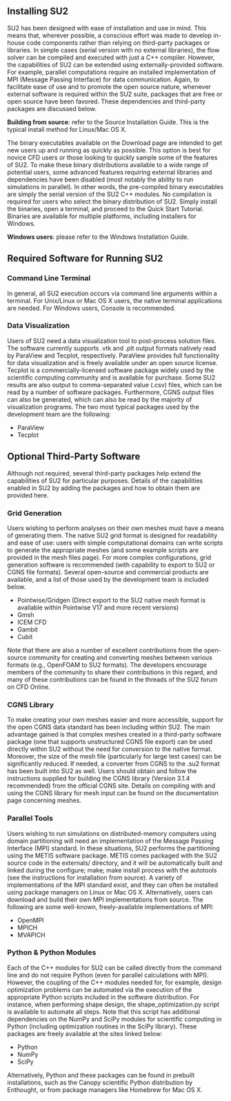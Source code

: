 ## Installing SU2

SU2 has been designed with ease of installation and use in mind. This means that, wherever possible, a conscious effort was made to develop in-house code components rather than relying on third-party packages or libraries. In simple cases (serial version with no external libraries), the flow solver can be compiled and executed with just a C++ compiler. However, the capabilities of SU2 can be extended using externally-provided software. For example, parallel computations require an installed implementation of MPI (Message Passing Interface) for data communication. Again, to facilitate ease of use and to promote the open source nature, whenever external software is required within the SU2 suite, packages that are free or open source have been favored. These dependencies and third-party packages are discussed below.

**Building from source**: refer to the Source Installation Guide. This is the typical install method for Linux/Mac OS X.

The binary executables available on the Download page are intended to get new users up and running as quickly as possible. This option is best for novice CFD users or those looking to quickly sample some of the features of SU2. To make these binary distributions available to a wide range of potential users, some advanced features requiring external libraries and dependencies have been disabled (most notably the ability to run simulations in parallel). In other words, the pre-compiled binary executables are simply the serial version of the SU2 C++ modules.
No compilation is required for users who select the binary distribution of SU2. Simply install the binaries, open a terminal, and proceed to the Quick Start Tutorial. Binaries are available for multiple platforms, including installers for Windows.

**Windows users**: please refer to the Windows Installation Guide. 

## Required Software for Running SU2

### Command Line Terminal

In general, all SU2 execution occurs via command line arguments within a terminal. For Unix/Linux or Mac OS X users, the native terminal applications are needed. For Windows users, Console is recommended.

### Data Visualization

Users of SU2 need a data visualization tool to post-process solution files. The software currently supports .vtk and .plt output formats natively read by ParaView and Tecplot, respectively. ParaView provides full functionality for data visualization and is freely available under an open source license. Tecplot is a commercially-licensed software package widely used by the scientific computing community and is available for purchase. Some SU2 results are also output to comma-separated value (.csv) files, which can be read by a number of software packages. Furthermore, CGNS output files can also be generated, which can also be read by the majority of visualization programs. The two most typical packages used by the development team are the following:
- ParaView
- Tecplot

## Optional Third-Party Software

Although not required, several third-party packages help extend the capabilities of SU2 for particular purposes.  Details of the capabilities enabled in SU2 by adding the packages and how to obtain them are provided here.

### Grid Generation

Users wishing to perform analyses on their own meshes must have a means of generating them. The native SU2 grid format is designed for readability and ease of use: users with simple computational domains can write scripts to generate the appropriate meshes (and some example scripts are provided in the mesh files page). For more complex configurations, grid generation software is recommended (with capability to export to SU2 or CGNS file formats). Several open-source and commercial products are available, and a list of those used by the development team is included below.
- Pointwise/Gridgen (Direct export to the SU2 native mesh format is available within Pointwise V17 and more recent versions)
- Gmsh
- ICEM CFD
- Gambit
- Cubit

Note that there are also a number of excellent contributions from the open-source community for creating and converting meshes between various formats (e.g., OpenFOAM to SU2 formats). The developers encourage members of the community to share their contributions in this regard, and many of these contributions can be found in the threads of the SU2 forum on CFD Online.

### CGNS Library

To make creating your own meshes easier and more accessible, support for the open CGNS data standard has been including within SU2. The main advantage gained is that complex meshes created in a third-party software package (one that supports unstructured CGNS file export) can be used directly within SU2 without the need for conversion to the native format. Moreover, the size of the mesh file (particularly for large test cases) can be significantly reduced.  If needed, a converter from CGNS to the .su2 format has been built into SU2 as well. Users should obtain and follow the instructions supplied for building the CGNS library (Version 3.1.4 recommended) from the official CGNS site. Details on compiling with and using the CGNS library for mesh input can be found on the documentation page concerning meshes.

### Parallel Tools

Users wishing to run simulations on distributed-memory computers using domain partitioning will need an implementation of the Message Passing Interface (MPI) standard.  In these situations, SU2 performs the partitioning using the METIS software package. METIS comes packaged with the SU2 source code in the externals/ directory, and it will be automatically built and linked during the configure; make; make install process with the autotools (see the instructions for installation from source). A variety of implementations of the MPI standard exist, and they can often be installed using package managers on Linux or Mac OS X. Alternatively, users can download and build their own MPI implementations from source. The following are some well-known, freely-available implementations of MPI:
- OpenMPI
- MPICH
- MVAPICH

### Python & Python Modules

Each of the C++ modules for SU2 can be called directly from the command line and do not require Python (even for parallel calculations with MPI). However, the coupling of the C++ modules needed for, for example, design optimization problems can be automated via the execution of the appropriate Python scripts included in the software distribution. For instance, when performing shape design, the shape_optimization.py script is available to automate all steps.  Note that this script has additional dependencies on the NumPy and SciPy modules for scientific computing in Python (including optimization routines in the SciPy library). These packages are freely available at the sites linked below:
- Python
- NumPy
- SciPy

Alternatively, Python and these packages can be found in prebuilt installations, such as the Canopy scientific Python distribution by Enthought, or from package managers like Homebrew for Mac OS X.